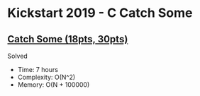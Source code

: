 # Kickstart 2019 - C Catch Some

## [Catch Some (18pts, 30pts)](https://codingcompetitions.withgoogle.com/kickstart/round/0000000000050ff2/0000000000150a0d)

Solved

* Time: 7 hours
* Complexity: O(N^2)
* Memory: O(N + 100000)
